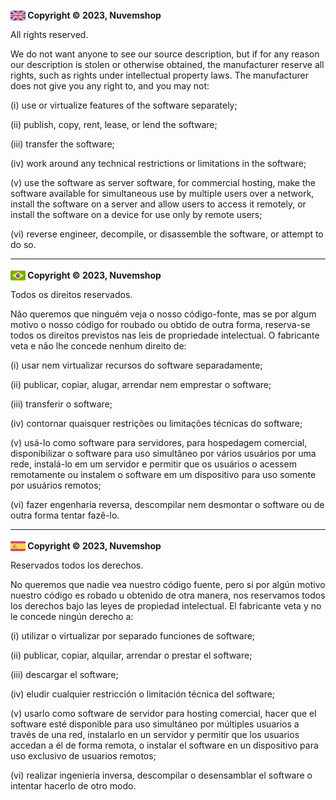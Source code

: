 **<img src="public/assets/images/reino-unido.png" alt="UK flag" style="height: 24px; width:24px; margin-bottom: -7px;"/>
Copyright &copy; 2023, Nuvemshop**

All rights reserved.

We do not want anyone to see our source description, but if for any reason our description is stolen or otherwise
obtained, the manufacturer reserve all rights, such as rights under intellectual property laws. The manufacturer does
not give you any right to, and you may not:

(i) use or virtualize features of the software separately;

(ii)  publish, copy, rent, lease, or lend the software;

(iii) transfer the software;

(iv)  work around any technical restrictions or limitations in the software;

(v)   use the software as server software, for commercial hosting, make the software available for simultaneous use by
multiple users over a network, install the software on a server and allow users to access it remotely, or install the
software on a device for use only by remote users;

(vi)  reverse engineer, decompile, or disassemble the software, or attempt to do so.

-------

**<img src="public/assets/images/brasil.png" alt="Brazil flag" style="height: 24px; width:24px; margin-bottom: -7px;"/>
Copyright &copy; 2023, Nuvemshop**

Todos os direitos reservados.

Não queremos que ninguém veja o nosso código-fonte, mas se por algum motivo o nosso código for roubado ou obtido de
outra forma, reserva-se todos os direitos previstos nas leis de propriedade intelectual. O fabricante veta e não lhe
concede nenhum direito de:

(i) usar nem virtualizar recursos do software separadamente;

(ii)  publicar, copiar, alugar, arrendar nem emprestar o software;

(iii) transferir o software;

(iv)  contornar quaisquer restrições ou limitações técnicas do software;

(v)   usá-lo como software para servidores, para hospedagem comercial, disponibilizar o software para uso simultâneo por
vários usuários por uma rede, instalá-lo em um servidor e permitir que os usuários o acessem remotamente ou instalem o
software em um dispositivo para uso somente por usuários remotos;

(vi) fazer engenharia reversa, descompilar nem desmontar o software ou de outra forma tentar fazê-lo.

-------

**<img src="public/assets/images/espanha.png" alt="USA flag" style="height: 24px; width:24px; margin-bottom: -7px;"/>
Copyright &copy; 2023, Nuvemshop**

Reservados todos los derechos.

No queremos que nadie vea nuestro código fuente, pero si por algún motivo nuestro código es robado u obtenido de otra
manera, nos reservamos todos los derechos bajo las leyes de propiedad intelectual. El fabricante veta y no le concede
ningún derecho a:

(i) utilizar o virtualizar por separado funciones de software;

(ii) publicar, copiar, alquilar, arrendar o prestar el software;

(iii) descargar el software;

(iv)  eludir cualquier restricción o limitación técnica del software;

(v)   usarlo como software de servidor para hosting comercial, hacer que el software esté disponible para uso simultáneo
por múltiples usuarios a través de una red, instalarlo en un servidor y permitir que los usuarios accedan a él de forma
remota, o instalar el software en un dispositivo para uso exclusivo de usuarios remotos;

(vi) realizar ingeniería inversa, descompilar o desensamblar el software o intentar hacerlo de otro modo.
